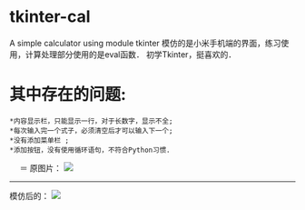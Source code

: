 tkinter-cal
===========

A simple calculator using module tkinter
模仿的是小米手机端的界面，练习使用，计算处理部分使用的是eval函数．
初学Tkinter，挺喜欢的．

其中存在的问题:
===============
	*内容显示栏，只能显示一行，对于长数字，显示不全;
	*每次输入完一个式子，必须清空后才可以输入下一个;
	*没有添加菜单栏 ;
	*添加按钮，没有使用循环语句，不符合Python习惯.
　
＝
	原图片：
	![](https://raw.github.com/fish267/tkinter-cal/master/xiaomi.png)
	<hr>
	模仿后的：
	![](https://raw.github.com/fish267/tkinter-cal/master/calculator.png)
